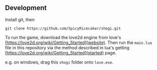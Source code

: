 ## Development 

Install git, then
```
git clone https://github.com/SpicyRicecaker/shogi.git
```

To run the game, download the love2d engine from love's [https://love2d.org/wiki/Getting_Started](website). Then run the `main.lua` file in this repository via the method described in lua's getting [https://love2d.org/wiki/Getting_Started](started) page. 

e.g. on windows, drag this `shogi` folder onto `love.exe`.